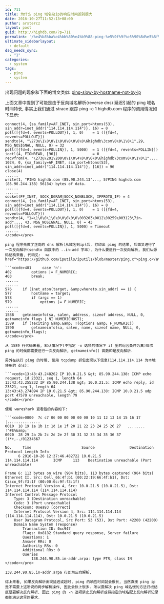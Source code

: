 ```yaml
---
id: 711
title: 为什么 ping 域名及ip的响应时间差别很大
date: 2016-10-27T11:52:13+08:00
author: arstercz
layout: post
guid: http://highdb.com/?p=711
permalink: '/%e4%b8%ba%e4%bb%80%e4%b9%88-ping-%e5%9f%9f%e5%90%8d%e5%8f%8aip%e7%9a%84%e5%93%8d%e5%ba%94%e6%97%b6%e9%97%b4%e5%b7%ae%e5%88%ab%e5%be%88%e5%a4%a7/'
ultimate_sidebarlayout:
  - default
dsq_needs_sync:
  - "1"
categories:
  - system
tags:
  - ping
  - system
---
```

出现问题的现象和下面的博文类似:
<a href="https://blog.onetechnical.com/2012/11/13/ping-slow-by-hostname-not-by-ip/">ping-slow-by-hostname-not-by-ip</a>

上面文章中提到了可能是由于反向域名解析(reverse dns) 延迟引起的 ping 域名时间特长, 事实上我们通过 strace 跟踪 ping -c 1 highdb.com 程序的调用情况如下显示:

```<code>socket(PF_INET, SOCK_DGRAM|SOCK_NONBLOCK, IPPROTO_IP) = 4
connect(4, {sa_family=AF_INET, sin_port=htons(53), sin_addr=inet_addr("114.114.114.114")}, 16) = 0
poll([{fd=4, events=POLLOUT}], 1, 0)    = 1 ([{fd=4, revents=POLLOUT}])
sendto(4, "\273u\1\0\0\1\0\0\0\0\0\0\6highdb\3com\0\0\1\0\1",29, MSG_NOSIGNAL, NULL, 0) = 32
poll([{fd=4, events=POLLIN}], 1, 5000)  = 1 ([{fd=4, revents=POLLIN}])
ioctl(4, FIONREAD, [96])                = 0
recvfrom(4, "\273u\201\200\0\1\0\4\0\0\0\0\6highdb\3com\0\0\1\0\1"..., 1024, 0, {sa_family=AF_INET, sin_port=htons(53), sin_addr=inet_addr("114.114.114.114")}, [16]) = 96
close(4) 
......
write(1, "PING highdb.com (85.90.244.13"..., 57PING highdb.com (85.90.244.138) 56(84) bytes of data.
......
......
socket(PF_INET, SOCK_DGRAM|SOCK_NONBLOCK, IPPROTO_IP) = 4
connect(4, {sa_family=AF_INET, sin_port=htons(53), sin_addr=inet_addr("114.114.114.114")}, 16) = 0
poll([{fd=4, events=POLLOUT}], 1, 0)    = 1 ([{fd=4, revents=POLLOUT}])
sendto(4, "}=\1\0\0\1\0\0\0\0\0\0\003203\0012\00259\003123\7in-add"..., 43, MSG_NOSIGNAL, NULL, 0) = 43
poll([{fd=4, events=POLLIN}], 1, 5000) = Timeout
......
</code></pre>

ping 程序先做了正向的 dns 解析(从域名到ip)后, 打印出 ping 的结果, 后面又进行了一次反向解析(sendto 函数中的 ..in-add 字串), 为什么要进行一次反向解析, 我们从源码结构来看, 代码见:  <a href="https://github.com/iputils/iputils/blob/master/ping.c">ping.c</a>

```<code>401     case 'n':
402         options |= F_NUMERIC;
403         break;
......
......
576     if (inet_aton(target, &amp;whereto.sin_addr) == 1) {
577         hostname = target;
578         if (argc == 1)
579             options |= F_NUMERIC;
......
......
1588    getnameinfo(sa, salen, address, sizeof address, NULL, 0, getnameinfo_flags | NI_NUMERICHOST);
1589    if (!exiting &amp;&amp; !(options &amp; F_NUMERIC))
1590        getnameinfo(sa, salen, name, sizeof name, NULL, 0, getnameinfo_flags);
</code></pre>

从 1589 行代码来看, 默认情况下(不指定 -n 选项的情况下 if 里的组合条件为真)每次 ping 的时候都需要进行一次反向解析, getnameinfo() 函数即是反向解析.

另外在执行 ping 的时候, 使用 tcpdump 抓包出现以下信息(114.114.114.114 为本地使用的 dns):

```<code>13:43:43.248262 IP 10.0.21.5 &gt; 85.90.244.138: ICMP echo request, id 23321, seq 1, length 64
13:43:43.255232 IP 85.90.244.138 &gt; 10.0.21.5: ICMP echo reply, id 23321, seq 1, length 64
13:43:43.274894 IP 10.0.21.5 &gt; 85.90.244.138: ICMP 10.0.21.5 udp port 47570 unreachable, length 79
</code></pre>

使用 wareshark 查看包的内容如下:

```<code>0000  7c c7 06 00 00 00 00 00 10 11 12 13 14 15 16 17   |...............
0010  18 19 1a 1b 1c 1d 1e 1f 20 21 22 23 24 25 26 27   ........ !"#$%&amp;'
0020  28 29 2a 2b 2c 2d 2e 2f 30 31 32 33 34 35 36 37   ()*+,-./01234567

No.     Time                       Source                Destination           Protocol Length Info
      6 2016-10-26 12:37:46.482722 10.0.21.5              114.114.114.114       ICMP     113    Destination unreachable (Port unreachable)

Frame 6: 113 bytes on wire (904 bits), 113 bytes captured (904 bits)
Ethernet II, Src: Dell_66:4f:b1 (00:22:19:66:4f:b1), Dst: Cisco_9f:f3:1f (00:00:0c:9f:f3:1f)
Internet Protocol Version 4, Src: 10.0.21.5 (10.0.21.5), Dst: 114.114.114.114 (114.114.114.114)
Internet Control Message Protocol
    Type: 3 (Destination unreachable)
    Code: 3 (Port unreachable)
    Checksum: 0xea93 [correct]
    Internet Protocol Version 4, Src: 114.114.114.114 (114.114.114.114), Dst: 10.0.21.5 (10.0.21.5)
    User Datagram Protocol, Src Port: 53 (53), Dst Port: 42200 (42200)
    Domain Name System (response)
        Transaction ID: 0xc947
        Flags: 0x8182 Standard query response, Server failure
        Questions: 1
        Answer RRs: 0
        Authority RRs: 0
        Additional RRs: 0
        Queries
            138.244.90.85.in-addr.arpa: type PTR, class IN
</code></pre>

138.244.90.85.in-addr.arpa 行即为反向解析.

综上来看, 如果反向解析出现延迟或超时, ping 的响应时间就会很长, 当然直接 ping ip 是不需要上述所说的两步解析操作, 因此会快上很多. 所以要解决 ping 域名慢的方法归根结底是要解决反向解析, 因此 ping 的 -n 选项禁止反向解析或将指定的域名配上反向解析记录都能满足这里的要求.